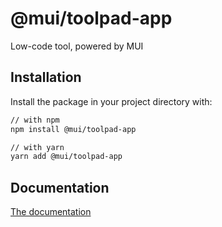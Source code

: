 # @mui/toolpad-app

Low-code tool, powered by MUI

## Installation

Install the package in your project directory with:

```sh
// with npm
npm install @mui/toolpad-app

// with yarn
yarn add @mui/toolpad-app
```

## Documentation

[The documentation](./docs)
